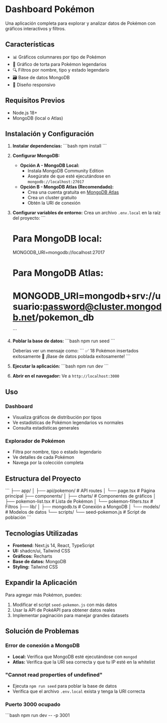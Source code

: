 # Dashboard Pokémon

Una aplicación completa para explorar y analizar datos de Pokémon con gráficos interactivos y filtros.

## Características

- 📊 Gráficos columnares por tipo de Pokémon
- 🥧 Gráfico de torta para Pokémon legendarios
- 🔍 Filtros por nombre, tipo y estado legendario
- 🗃️ Base de datos MongoDB
- 📱 Diseño responsivo

## Requisitos Previos

- Node.js 18+ 
- MongoDB (local o Atlas)

## Instalación y Configuración

1. **Instalar dependencias:**
   \`\`\`bash
   npm install
   \`\`\`

2. **Configurar MongoDB:**
   - **Opción A - MongoDB Local:** 
     - Instala MongoDB Community Edition
     - Asegúrate de que esté ejecutándose en `mongodb://localhost:27017`
   - **Opción B - MongoDB Atlas (Recomendado):**
     - Crea una cuenta gratuita en [MongoDB Atlas](https://www.mongodb.com/atlas)
     - Crea un cluster gratuito
     - Obtén la URI de conexión

3. **Configurar variables de entorno:**
   Crea un archivo `.env.local` en la raíz del proyecto:
   \`\`\`
   # Para MongoDB local:
   MONGODB_URI=mongodb://localhost:27017
   
   # Para MongoDB Atlas:
   # MONGODB_URI=mongodb+srv://usuario:password@cluster.mongodb.net/pokemon_db
   \`\`\`

4. **Poblar la base de datos:**
   \`\`\`bash
   npm run seed
   \`\`\`
   
   Deberías ver un mensaje como:
   \`\`\`
   ✅ 18 Pokémon insertados exitosamente
   🎉 ¡Base de datos poblada exitosamente!
   \`\`\`

5. **Ejecutar la aplicación:**
   \`\`\`bash
   npm run dev
   \`\`\`

6. **Abrir en el navegador:**
   Ve a `http://localhost:3000`

## Uso

### Dashboard
- Visualiza gráficos de distribución por tipos
- Ve estadísticas de Pokémon legendarios vs normales
- Consulta estadísticas generales

### Explorador de Pokémon
- Filtra por nombre, tipo o estado legendario
- Ve detalles de cada Pokémon
- Navega por la colección completa

## Estructura del Proyecto

\`\`\`
├── app/
│   ├── api/pokemon/          # API routes
│   └── page.tsx              # Página principal
├── components/
│   ├── charts/               # Componentes de gráficos
│   ├── pokemon-list.tsx      # Lista de Pokémon
│   └── pokemon-filters.tsx   # Filtros
├── lib/
│   ├── mongodb.ts            # Conexión a MongoDB
│   └── models/               # Modelos de datos
└── scripts/
    └── seed-pokemon.js       # Script de población
\`\`\`

## Tecnologías Utilizadas

- **Frontend:** Next.js 14, React, TypeScript
- **UI:** shadcn/ui, Tailwind CSS
- **Gráficos:** Recharts
- **Base de datos:** MongoDB
- **Styling:** Tailwind CSS

## Expandir la Aplicación

Para agregar más Pokémon, puedes:
1. Modificar el script `seed-pokemon.js` con más datos
2. Usar la API de PokéAPI para obtener datos reales
3. Implementar paginación para manejar grandes datasets

## Solución de Problemas

### Error de conexión a MongoDB
- **Local:** Verifica que MongoDB esté ejecutándose con `mongod`
- **Atlas:** Verifica que la URI sea correcta y que tu IP esté en la whitelist

### "Cannot read properties of undefined"
- Ejecuta `npm run seed` para poblar la base de datos
- Verifica que el archivo `.env.local` exista y tenga la URI correcta

### Puerto 3000 ocupado
\`\`\`bash
npm run dev -- -p 3001

